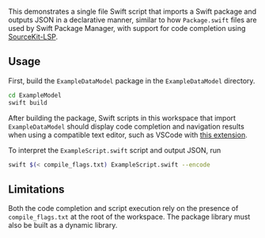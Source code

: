 This demonstrates a single file Swift script that imports a Swift package and outputs JSON in a declarative manner, similar to how `Package.swift` files are used by Swift Package Manager, with support for code completion using [SourceKit-LSP](https://github.com/apple/sourcekit-lsp).

## Usage
First, build the `ExampleDataModel` package in the `ExampleDataModel` directory.
```sh
cd ExampleModel
swift build
```

After building the package, Swift scripts in this workspace that import `ExampleDataModel` should display code completion and navigation results when using a compatible text editor, such as VSCode with [this extension](https://marketplace.visualstudio.com/items?itemName=pvasek.sourcekit-lsp--dev-unofficial).

To interpret the `ExampleScript.swift` script and output JSON, run
```sh
swift $(< compile_flags.txt) ExampleScript.swift --encode
```

## Limitations
Both the code completion and script execution rely on the presence of `compile_flags.txt` at the root of the workspace. The package library must also be built as a dynamic library.

